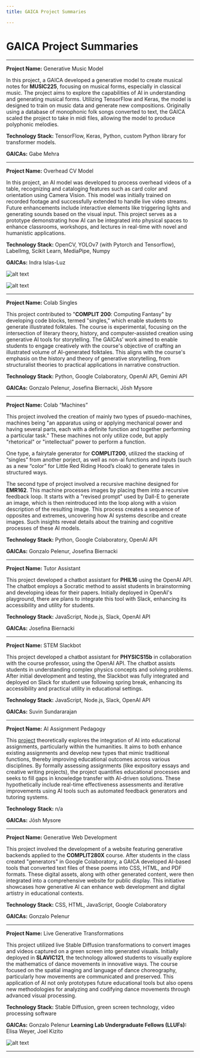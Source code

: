 ```yaml
---
title: GAICA Project Summaries

---
```


# GAICA Project Summaries



---

**Project Name:**  Generative Music Model

In this project, a GAICA developed a generative model to create musical notes for **MUSIC225**, focusing on musical forms, especially in classical music. The project aims to explore the capabilities of AI in understanding and generating musical forms. Utilizing TensorFlow and Keras, the model is designed to train on music data and generate new compositions. Originally using a database of monophonic folk songs converted to text, the GAICA scaled the project to take in midi files, allowing the model to produce polyphonic melodies. 

**Technology Stack:** TensorFlow, Keras, Python, custom Python library for transformer models.

**GAICAs:** Gabe Mehra

---

**Project Name:** Overhead CV Model

In this project, an AI model was developed to process overhead videos of a table, recognizing and cataloging features such as card color and orientation using Camera Vision. This model was initially trained on recorded footage and successfully extended to handle live video streams. Future enhancements include interactive elements like triggering lights and generating sounds based on the visual input. This project serves as a prototype demonstrating how AI can be integrated into physical spaces to enhance classrooms, workshops, and lectures in real-time with novel and humanistic applications.

**Technology Stack:** OpenCV, YOLOv7 (with Pytorch and Tensorflow), LabelImg, Scikit Learn, MediaPipe, Numpy

**GAICAs:** Indra Islas-Luz

![alt text](https://files.slack.com/files-pri/T0HTW3H0V-F06UZG6H5M1/example1_processed.gif?pub_secret=1d8969c0c9)

![alt text](https://files.slack.com/files-pri/T0HTW3H0V-F0711E903MX/hand1_processed_video.gif?pub_secret=817375d233)

---

**Project Name:** Colab Singles

This project contributed to "**COMPLIT 200**: Computing Fantasy" by developing code blocks, termed "singles," which enable students to generate illustrated folktales. The course is experimental, focusing on the intersection of literary theory, history, and computer-assisted creation using generative AI tools for storytelling. The GAICAs’ work aimed to enable students to engage creatively with the course's objective of crafting an illustrated volume of AI-generated folktales. This aligns with the course's emphasis on the history and theory of generative storytelling, from structuralist theories to practical applications in narrative construction.

**Technology Stack:** Python, Google Colaboratory, OpenAI API, Gemini API

**GAICAs:** Gonzalo Pelenur, Josefina Biernacki, Jōsh Mysore

---

**Project Name:** Colab “Machines”

This project involved the creation of mainly two types of psuedo-machines, machines being "an apparatus using or applying mechanical power and having several parts, each with a definite function and together performing a particular task." These machines not only utilize code, but apply "rhetorical" or "intellectual" power to perform a function. 

One type, a fairytale generator for **COMPLIT200**, utilized the stacking of “singles” from another porject, as well as non-ai functions and inputs (such as a new “color” for Little Red Riding Hood’s cloak) to generate tales in structured ways. 

The second type of project involved a recursive machine designed for **EMR162**. This machine processes images by placing them into a recursive feedback loop. It starts with a "revised prompt" used by Dall-E to generate an image, which is then reintroduced into the loop along with a vision description of the resulting image. This process creates a sequence of opposites and extremes, uncovering how AI systems describe and create images. Such insights reveal details about the training and cognitive processes of these AI models.

**Technology Stack:** Python, Google Colaboratory, OpenAI API

**GAICAs:** Gonzalo Pelenur, Josefina Biernacki

---

**Project Name:** Tutor Assistant

This project developed a chatbot assistant for **PHIL16** using the OpenAI API. The chatbot employs a Socratic method to assist students in brainstorming and developing ideas for their papers. Initially deployed in OpenAI's playground, there are plans to integrate this tool with Slack, enhancing its accessibility and utility for students.

**Technology Stack:** JavaScript, Node.js, Slack, OpenAI API

**GAICAs:** Josefina Biernacki

---

**Project Name:** STEM Slackbot

This project developed a chatbot assistant for **PHYSICS15b** in collaboration with the course professor, using the OpenAI API. The chatbot assists students in understanding complex physics concepts and solving problems. After initial development and testing, the Slackbot was fully integrated and deployed on Slack for student use following spring break, enhancing its accessibility and practical utility in educational settings.

**Technology Stack:** JavaScript, Node.js, Slack, OpenAI API

**GAICAs:** Suvin Sundararajan

---

**Project Name:** AI Assignment Pedagogy

This [project](https://hackmd.io/@ll-23-24/rkb6gwJkC/%2FDA1U2pI6S4-mpFL8fDQdwQ) theoretically explores the integration of AI into educational assignments, particularly within the humanities. It aims to both enhance existing assignments and develop new types that mimic traditional functions, thereby improving educational outcomes across various disciplines. By formally assessing assignments (like expository essays and creative writing projects), the project quantifies educational processes and seeks to fill gaps in knowledge transfer with AI-driven solutions. These hypothetically include real-time effectiveness assessments and iterative improvements using AI tools such as automated feedback generators and tutoring systems.

**Technology Stack:** n/a

**GAICAs:** Jōsh Mysore

---

**Project Name:** Generative Web Development

This project involved the development of a website featuring generative backends applied to the **COMPLIT280X** course. After students in the class created "generators" in Google Colaboratory, a GAICA developed AI-based tools that converted text files of these poems into CSS, HTML, and PDF formats. These digital assets, along with other generated content, were then integrated into a comprehensive website for public display. This initiative showcases how generative AI can enhance web development and digital artistry in educational contexts.

**Technology Stack:** CSS, HTML, JavaScript, Google Colaboratory

**GAICAs:** Gonzalo Pelenur

---

**Project Name:** Live Generative Transformations

This project utilized live Stable Diffusion transformations to convert images and videos captured on a green screen into generated visuals. Initially deployed in **SLAVIC121**, the technology allowed students to visually explore the mathematics of dance movements in innovative ways. The course focused on the spatial imaging and language of dance choreography, particularly how movements are communicated and preserved. This application of AI not only prototypes future educational tools but also opens new methodologies for analyzing and codifying dance movements through advanced visual processing.

**Technology Stack:** Stable Diffusion, green screen technology, video processing software

**GAICAs:** Gonzalo Pelenur
**Learning Lab Undergraduate Fellows (LLUFs):** Elisa Weyer, Joel Kizito

![alt text](https://files.slack.com/files-pri/T0HTW3H0V-F0709SCPC9W/screen_recording_apr_18__3_.gif?pub_secret=d164c0515a)

---
